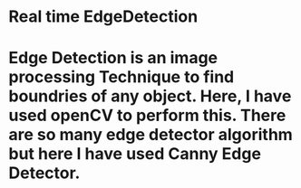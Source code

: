# Real time EdgeDetection
# Edge Detection is an image processing Technique to find boundries of any object. Here, I have used openCV to perform this. There are so many edge detector algorithm but here I have used **Canny** Edge Detector.  
